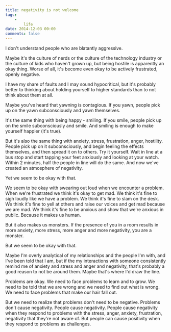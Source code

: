 ```yaml
---
title: negativity is not welcome
tags:
    -
        life
date: 2014-12-03 00:00
comments: false
---
```


I don't understand people who are blatantly aggressive.

Maybe it's the culture of nerds or the culture of the technology industry or the culture of kids who haven't grown up, but being hostile is apparently an okay thing. Worse of all, it's become even okay to be actively frustrated, openly negative.

I have my share of faults and I may sound hypocritical, but it's probably better to thinking about holding yourself to higher standards than to not think about them at all.

Maybe you've heard that yawning is contagious. If you yawn, people pick up on the yawn subconsciously and yawn themselves.

It's the same thing with being happy - smiling. If you smile, people pick up on the smile subconsciously and smile. And smiling is enough to make yourself happier (it's true).

But it's also the same thing with anxiety, stress, frustration, anger, hostility. People pick up on it subconsciously, and begin feeling the effects themselves, and then spread it on to others. Try it yourself. Wait in line at a bus stop and start tapping your feet anxiously and looking at your watch. Within 2 minutes, half the people in line will do the same. And now we've created an atmosphere of negativity.

Yet we seem to be okay with that.

We seem to be okay with swearing out loud when we encounter a problem. When we're frustrated we think it's okay to get mad. We think it's fine to sigh loudly like we have a problem. We think it's fine to slam on the desk. We think it's fine to yell at others and raise our voices and get mad because we are mad. We think it's fine to be anxious and show that we're anxious in public. Because it makes us human.

But it also makes us monsters. If the presence of you in a room results in more anxiety, more stress, more anger and more negativity, you are a monster.

But we seem to be okay with that.

Maybe I'm overly analytical of my relationships and the people I'm with, and I've been told that I am, but if the my interactions with someone consistently remind me of anxiety and stress and anger and negativity, that's probably a good reason to not be around them. Maybe that's where I'd draw the line.

Problems are okay. We need to face problems to learn and to grow. We need to be told that we are wrong and we need to find out what is wrong. We need to face problems that make our hair fall out.

But we need to realize that problems don't need to be negative. Problems don't cause negativity. People cause negativity. People cause negativity when they respond to problems with the stress, anger, anxiety, frustration, negativity that they're not aware of. But people can cause positivity when they respond to problems as challenges.
